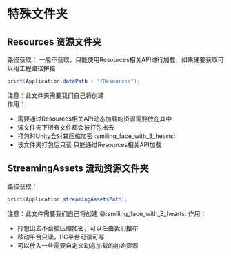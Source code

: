 # 特殊文件夹
## Resources 资源文件夹
路径获取：  一般不获取，只能使用Resources相关API进行加载，如果硬要获取可以用工程路径拼接  
``` C# linenums="1"
print(Application.dataPath + "/Resources");
```
注意：此文件夹需要我们自己将创建  
作用： 

- 需要通过Resources相关API动态加载的资源需要放在其中
- 该文件夹下所有文件都会被打包出去
- 打包时Unity会对其压缩加密 :smiling_face_with_3_hearts:
- 该文件夹打包后只读 只能通过Resources相关API加载

## StreamingAssets 流动资源文件夹
路径获取：
``` C#
print(Application.streamingAssetsPath);
```
注意：此文件需要我们自己将创建 :smile::smiling_face_with_3_hearts:
作用：

- 打包出去不会被压缩加密，可以任由我们摆布
- 移动平台只读，PC平台可读可写
- 可以放入一些需要自定义动态加载的初始资源